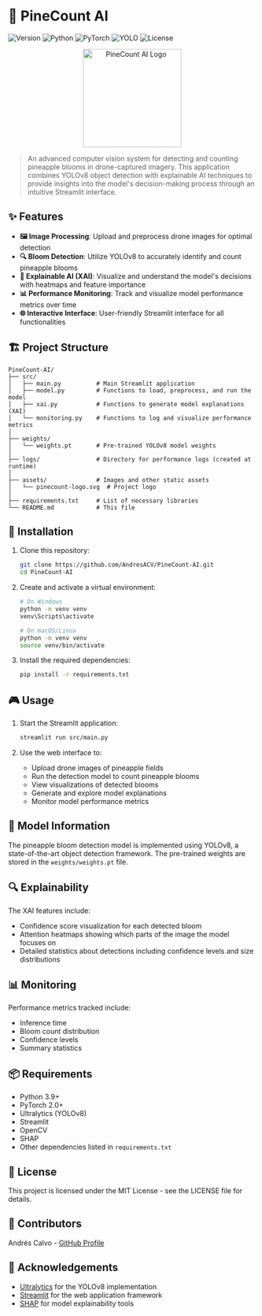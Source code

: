 # 🍍 PineCount AI
![Version](https://img.shields.io/badge/version-1.0.0-blue)
![Python](https://img.shields.io/badge/Python-3.9%2B-brightgreen)
![PyTorch](https://img.shields.io/badge/PyTorch-2.0%2B-orange)
![YOLO](https://img.shields.io/badge/YOLO-v8-yellow)
![License](https://img.shields.io/badge/license-MIT-green)

<p align="center">
  <img src="https://raw.githubusercontent.com/AndresACV/PineCount-AI/main/assets/pinecount-logo.svg" alt="PineCount AI Logo" width="200"/>
</p>

> An advanced computer vision system for detecting and counting pineapple blooms in drone-captured imagery. This application combines YOLOv8 object detection with explainable AI techniques to provide insights into the model's decision-making process through an intuitive Streamlit interface.

## ✨ Features

- **🖼️ Image Processing**: Upload and preprocess drone images for optimal detection
- **🔍 Bloom Detection**: Utilize YOLOv8 to accurately identify and count pineapple blooms
- **🧠 Explainable AI (XAI)**: Visualize and understand the model's decisions with heatmaps and feature importance
- **📊 Performance Monitoring**: Track and visualize model performance metrics over time
- **🌐 Interactive Interface**: User-friendly Streamlit interface for all functionalities

## 🏗️ Project Structure

```
PineCount-AI/
├── src/
│   ├── main.py          # Main Streamlit application
│   ├── model.py         # Functions to load, preprocess, and run the model
│   ├── xai.py           # Functions to generate model explanations (XAI)
│   └── monitoring.py    # Functions to log and visualize performance metrics
│
├── weights/
│   └── weights.pt       # Pre-trained YOLOv8 model weights
│
├── logs/                # Directory for performance logs (created at runtime)
│
├── assets/              # Images and other static assets
│   └── pinecount-logo.svg  # Project logo
│
├── requirements.txt     # List of necessary libraries
└── README.md            # This file
```

## 🚀 Installation

1. Clone this repository:
   ```bash
   git clone https://github.com/AndresACV/PineCount-AI.git
   cd PineCount-AI
   ```

2. Create and activate a virtual environment:
   ```bash
   # On Windows
   python -m venv venv
   venv\Scripts\activate
   
   # On macOS/Linux
   python -m venv venv
   source venv/bin/activate
   ```

3. Install the required dependencies:
   ```bash
   pip install -r requirements.txt
   ```

## 🎮 Usage

1. Start the Streamlit application:
   ```bash
   streamlit run src/main.py
   ```

2. Use the web interface to:
   - Upload drone images of pineapple fields
   - Run the detection model to count pineapple blooms
   - View visualizations of detected blooms
   - Generate and explore model explanations
   - Monitor model performance metrics

## 🧪 Model Information

The pineapple bloom detection model is implemented using YOLOv8, a state-of-the-art object detection framework. The pre-trained weights are stored in the `weights/weights.pt` file.

## 🔍 Explainability

The XAI features include:
- Confidence score visualization for each detected bloom
- Attention heatmaps showing which parts of the image the model focuses on
- Detailed statistics about detections including confidence levels and size distributions

## 📊 Monitoring

Performance metrics tracked include:
- Inference time
- Bloom count distribution
- Confidence levels
- Summary statistics

## 📦 Requirements

- Python 3.9+
- PyTorch 2.0+
- Ultralytics (YOLOv8)
- Streamlit
- OpenCV
- SHAP
- Other dependencies listed in `requirements.txt`

## 📄 License

This project is licensed under the MIT License - see the LICENSE file for details.

## 👥 Contributors

Andrés Calvo - [GitHub Profile](https://github.com/AndresACV)

## 🙏 Acknowledgements

- [Ultralytics](https://github.com/ultralytics/ultralytics) for the YOLOv8 implementation
- [Streamlit](https://streamlit.io/) for the web application framework
- [SHAP](https://github.com/slundberg/shap) for model explainability tools
